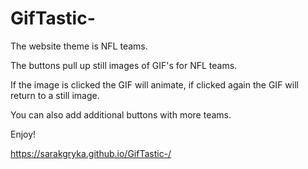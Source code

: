 # GifTastic-

The website theme is NFL teams.

The buttons pull up still images of GIF's for NFL teams. 

If the image is clicked the GIF will animate, if clicked again the GIF will return to a still image.

You can also add additional buttons with more teams. 

Enjoy!

https://sarakgryka.github.io/GifTastic-/

